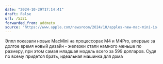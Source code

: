 ```yaml
---
date: "2024-10-29T17:14:41"
draft: False
url: /5321
forwarded_from: addmeto
source: "https://www.apple.com/newsroom/2024/10/apples-new-mac-mini-is-more-mighty-more-mini-and-built-for-apple-intelligence/"
---
```


Эппл показали новые MacMini на процессорах M4 и M4Pro, впервые за долгое время новый дизайн - железки стали намного меньше по размеру, при этом самая младшая модель всего за 599 долларов.  Судя по всему придется брать, идеальная машинка для дома
